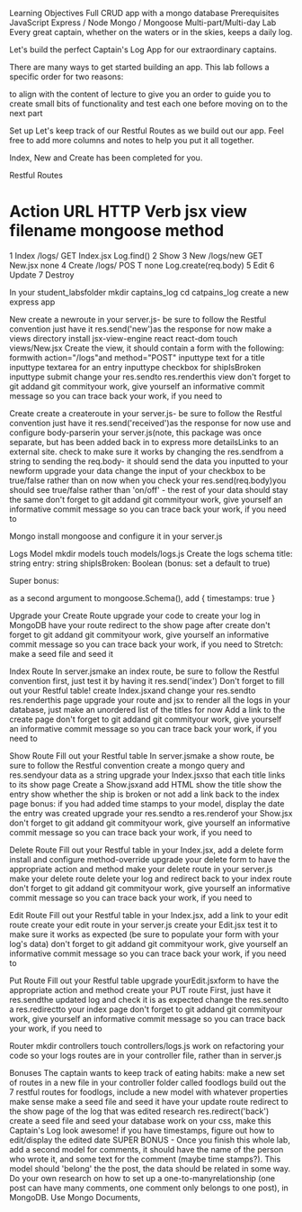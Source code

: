 Learning Objectives
Full CRUD app with a mongo database
Prerequisites
JavaScript
Express / Node
Mongo / Mongoose
Multi-part/Multi-day Lab
Every great captain, whether on the waters or in the skies, keeps a daily log.

Let's build the perfect Captain's Log App for our extraordinary captains.

There are many ways to get started building an app. This lab follows a specific order for two reasons:

to align with the content of lecture
to give you an order to guide you to create small bits of functionality and test each one before moving on to the next part

Set up
Let's keep track of our Restful Routes as we build out our app. Feel free to add more columns and notes to help you put it all together.

Index, New and Create has been completed for you.

Restful Routes

# Action URL HTTP Verb jsx view filename mongoose method

1 Index /logs/ GET Index.jsx Log.find()
2 Show
3 New /logs/new GET New.jsx none
4 Create /logs/ POS T none Log.create(req.body)
5 Edit
6 Update
7 Destroy

In your student_labsfolder
mkdir captains_log
cd catpains_log
create a new express app

New
create a newroute in your server.js- be sure to follow the Restful convention
just have it res.send('new')as the response for now
make a views directory
install jsx-view-engine react react-dom
touch views/New.jsx
Create the view, it should contain a form with the following:
formwith action="/logs"and method="POST"
inputtype text for a title
inputtype textarea for an entry
inputtype checkbox for shipIsBroken
inputtype submit
change your res.sendto res.renderthis view
don't forget to git addand git commityour work, give yourself an informative commit message so you can trace back your work, if you need to

Create
create a createroute in your server.js- be sure to follow the Restful convention
just have it res.send('received')as the response for now
use and configure body-parserin your server.js(note, this package was once separate, but has been added back in to express more detailsLinks to an external site.
check to make sure it works by changing the res.sendfrom a string to sending the req.body- it should send the data you inputted to your newform
upgrade your data
change the input of your checkbox to be true/false rather than on
now when you check your res.send(req.body)you should see true/false rather than 'on/off' - the rest of your data should stay the same
don't forget to git addand git commityour work, give yourself an informative commit message so you can trace back your work, if you need to

Mongo
install mongoose and configure it in your server.js

Logs Model
mkdir models
touch models/logs.js
Create the logs schema
title: string
entry: string
shipIsBroken: Boolean (bonus: set a default to true)

Super bonus:

as a second argument to mongoose.Schema(), add { timestamps: true }

Upgrade your Create Route
upgrade your code to create your log in MongoDB
have your route redirect to the show page after create
don't forget to git addand git commityour work, give yourself an informative commit message so you can trace back your work, if you need to
Stretch: make a seed file and seed it

Index Route
In server.jsmake an index route, be sure to follow the Restful convention
first, just test it by having it res.send('index')
Don't forget to fill out your Restful table!
create Index.jsxand change your res.sendto res.renderthis page
upgrade your route and jsx to render all the logs in your database, just make an unordered list of the titles for now
Add a link to the create page
don't forget to git addand git commityour work, give yourself an informative commit message so you can trace back your work, if you need to

Show Route
Fill out your Restful table
In server.jsmake a show route, be sure to follow the Restful convention
create a mongo query and res.sendyour data as a string
upgrade your Index.jsxso that each title links to its show page
Create a Show.jsxand add HTML
show the title
show the entry
show whether the ship is broken or not
add a link back to the index page
bonus:
if you had added time stamps to your model, display the date the entry was created
upgrade your res.sendto a res.renderof your Show.jsx
don't forget to git addand git commityour work, give yourself an informative commit message so you can trace back your work, if you need to

Delete Route
Fill out your Restful table
in your Index.jsx, add a delete form
install and configure method-override
upgrade your delete form to have the appropriate action and method
make your delete route in your server.js
make your delete route delete your log and redirect back to your index route
don't forget to git addand git commityour work, give yourself an informative commit message so you can trace back your work, if you need to

Edit Route
Fill out your Restful table
in your Index.jsx, add a link to your edit route
create your edit route in your server.js
create your Edit.jsx
test it to make sure it works as expected (be sure to populate your form with your log's data)
don't forget to git addand git commityour work, give yourself an informative commit message so you can trace back your work, if you need to

Put Route
Fill out your Restful table
upgrade yourEdit.jsxform to have the appropriate action and method
create your PUT route
First, just have it res.sendthe updated log and check it is as expected
change the res.sendto a res.redirectto your index page
don't forget to git addand git commityour work, give yourself an informative commit message so you can trace back your work, if you need to

Router
mkdir controllers
touch controllers/logs.js
work on refactoring your code so your logs routes are in your controller file, rather than in server.js

Bonuses
The captain wants to keep track of eating habits: make a new set of routes in a new file in your controller folder called foodlogs
build out the 7 restful routes for foodlogs, include a new model with whatever properties make sense
make a seed file and seed it
have your update route redirect to the show page of the log that was edited
research res.redirect('back')
create a seed file and seed your database
work on your css, make this Captain's Log look awesome!
if you have timestamps, figure out how to edit/display the edited date
SUPER BONUS - Once you finish this whole lab, add a second model for comments, it should have the name of the person who wrote it, and some text for the comment (maybe time stamps?). This model should 'belong' the the post, the data should be related in some way. Do your own research on how to set up a one-to-manyrelationship (one post can have many comments, one comment only belongs to one post), in MongoDB. Use Mongo Documents,

